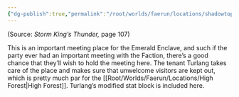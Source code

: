 ```yaml
---
{"dg-publish":true,"permalink":"/root/worlds/faerun/locations/shadowtop-cathedral/"}
---
```



(Source: *Storm King’s Thunder,* page 107)

This is an important meeting place for the Emerald Enclave, and such if the party ever had an important meeting with the Faction, there’s a good chance that they’ll wish to hold the meeting here. The tenant Turlang takes care of the place and makes sure that unwelcome visitors are kept out, which is pretty much par for the [[Root/Worlds/Faerun/Locations/High Forest\|High Forest]]. Turlang’s modified stat block is included here.